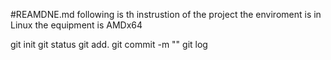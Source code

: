 #REAMDNE.md
following is th instrustion of the project
the enviroment is in Linux
the equipment is AMDx64

git init
git status
git add.
git commit -m ""
git log